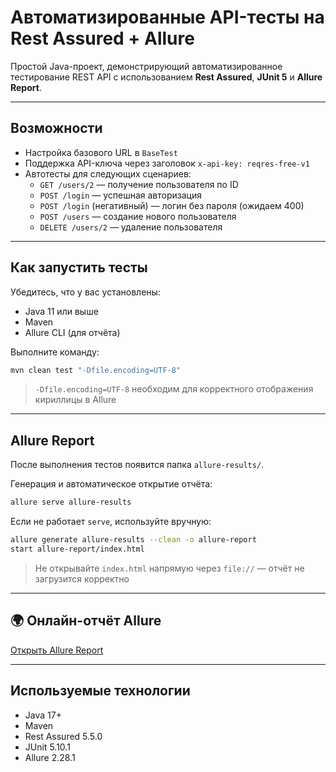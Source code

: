 # Автоматизированные API-тесты на Rest Assured + Allure

Простой Java-проект, демонстрирующий автоматизированное тестирование REST API с использованием **Rest Assured**, **JUnit 5** и **Allure Report**.

---

##  Возможности

- Настройка базового URL в `BaseTest`
- Поддержка API-ключа через заголовок `x-api-key: reqres-free-v1`
- Автотесты для следующих сценариев:
  - `GET /users/2` — получение пользователя по ID
  - `POST /login` — успешная авторизация
  - `POST /login` (негативный) — логин без пароля (ожидаем 400)
  - `POST /users` — создание нового пользователя
  - `DELETE /users/2` — удаление пользователя

---

##  Как запустить тесты

Убедитесь, что у вас установлены:

- Java 11 или выше
- Maven
- Allure CLI (для отчёта)

Выполните команду:

```bash
mvn clean test "-Dfile.encoding=UTF-8"
```

> `-Dfile.encoding=UTF-8` необходим для корректного отображения кириллицы в Allure

---

##  Allure Report

После выполнения тестов появится папка `allure-results/`.

Генерация и автоматическое открытие отчёта:

```bash
allure serve allure-results
```

Если не работает `serve`, используйте вручную:

```bash
allure generate allure-results --clean -o allure-report
start allure-report/index.html
```

>  Не открывайте `index.html` напрямую через `file://` — отчёт не загрузится корректно

---

## 🌍 Онлайн-отчёт Allure

[Открыть Allure Report](https://meek-hotteok-b51506.netlify.app)

---

##  Используемые технологии

- Java 17+
- Maven
- Rest Assured 5.5.0
- JUnit 5.10.1
- Allure 2.28.1

